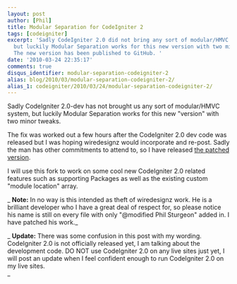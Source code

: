 ```yaml
---
layout: post
author: [Phil]
title: Modular Separation for CodeIgniter 2
tags: [codeigniter]
excerpt: 'Sadly CodeIgniter 2.0 did not bring any sort of modular/HMVC system to us,
  but luckily Modular Separation works for this new version with two minor tweaks.
  The new version has been published to GitHub. '
date: '2010-03-24 22:35:17'
comments: true
disqus_identifier: modular-separation-codeigniter-2
alias: blog/2010/03/modular-separation-codeigniter-2/
alias_1: codeigniter/2010/03/24/modular-separation-codeigniter-2/
---
```


Sadly CodeIgniter 2.0-dev has not brought us any sort of modular/HMVC system, but luckily Modular Separation works for this new "version" with two minor tweaks.

The fix was worked out a few hours after the CodeIgniter 2.0 dev code was released but I was hoping wiredesignz would incorporate and re-post. Sadly the man has other commitments to attend to, so I have released [the patched version](http://github.com/philsturgeon/codeigniter-modular-separation).

I will use this fork to work on some cool new CodeIgniter 2.0 related features such as supporting Packages as well as the existing custom "module location" array.

_ **Note:** In no way is this intended as theft of wiredesignz work. He is a brilliant developer who I have a great deal of respect for, so please notice his name is still on every file with only "@modified Phil Sturgeon" added in. I have patched his work._

_ **Update:** There was some confusion in this post with my wording. CodeIgniter 2.0 is not officially released yet, I am talking about the development code. DO NOT use CodeIgniter 2.0 on any live sites just yet, I will post an update when I feel confident enough to run CodeIgniter 2.0 on my live sites.  
_
